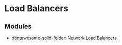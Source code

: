 Load Balancers
===

Modules
---

- [:fontawesome-solid-folder: Network Load
    Balancers](network-load-balancers/index.md)
